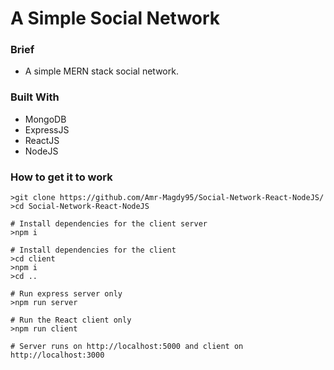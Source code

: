 # A Simple Social Network
### Brief
* A simple MERN stack social network.
### Built With 
* MongoDB 
* ExpressJS 
* ReactJS
* NodeJS
### How to get it to work 
```
>git clone https://github.com/Amr-Magdy95/Social-Network-React-NodeJS/
>cd Social-Network-React-NodeJS

# Install dependencies for the client server 
>npm i

# Install dependencies for the client
>cd client 
>npm i 
>cd .. 

# Run express server only 
>npm run server 

# Run the React client only 
>npm run client 

# Server runs on http://localhost:5000 and client on http://localhost:3000
```
